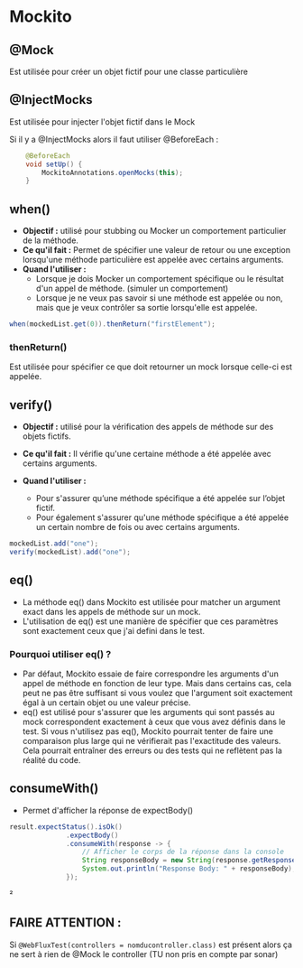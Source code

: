 # Mockito
## @Mock
Est utilisée pour créer un objet fictif pour une classe particulière
## @InjectMocks
Est utilisée pour injecter l'objet fictif dans le Mock

Si il y a @InjectMocks alors il faut utiliser  @BeforeEach : 
```java
    @BeforeEach
    void setUp() {
        MockitoAnnotations.openMocks(this);
    }
```

## when()
- **Objectif :** utilisé pour stubbing ou Mocker un comportement particulier de la méthode.
- **Ce qu'il fait :** Permet de spécifier une valeur de retour ou une exception lorsqu'une méthode particulière est appelée avec certains arguments.
- **Quand l'utiliser :** 
  - Lorsque je dois Mocker un comportement spécifique ou le résultat d'un appel de méthode. (simuler un comportement)
  - Lorsque je ne veux pas savoir si une méthode est appelée ou non, mais que je veux contrôler sa sortie lorsqu'elle est appelée.

```java
when(mockedList.get(0)).thenReturn("firstElement");
```
### thenReturn()
Est utilisée pour spécifier ce que doit retourner un mock lorsque celle-ci est appelée.

## verify()
- **Objectif :** utilisé pour la vérification des appels de méthode sur des objets fictifs.
- **Ce qu'il fait :** Il vérifie qu'une certaine méthode a été appelée avec certains arguments.

- **Quand l'utiliser :**
  - Pour s'assurer qu’une méthode spécifique a été appelée sur l’objet fictif.
  - Pour également s'assurer qu'une méthode spécifique a été appelée un certain nombre de fois ou avec certains arguments.
```java
mockedList.add("one");
verify(mockedList).add("one");
```

## eq()
- La méthode eq() dans Mockito est utilisée pour matcher un argument exact dans les appels de méthode sur un mock.
- L'utilisation de eq() est une manière de spécifier que ces paramètres sont exactement ceux que j'ai defini dans le test.

### Pourquoi utiliser eq() ?
- Par défaut, Mockito essaie de faire correspondre les arguments d'un appel de méthode en fonction de leur type. Mais dans certains cas, cela peut ne pas être suffisant si vous voulez que l'argument soit exactement égal à un certain objet ou une valeur précise.
- eq() est utilisé pour s'assurer que les arguments qui sont passés au mock correspondent exactement à ceux que vous avez définis dans le test. Si vous n'utilisez pas eq(), Mockito pourrait tenter de faire une comparaison plus large qui ne vérifierait pas l'exactitude des valeurs. Cela pourrait entraîner des erreurs ou des tests qui ne reflètent pas la réalité du code.


## consumeWith()
- Permet d'afficher la réponse de expectBody()
```java
result.expectStatus().isOk()
              .expectBody()
              .consumeWith(response -> {
                  // Afficher le corps de la réponse dans la console
                  String responseBody = new String(response.getResponseBody());
                  System.out.println("Response Body: " + responseBody);
              });
```
²

## FAIRE ATTENTION : 
Si ```@WebFluxTest(controllers = nomducontroller.class)``` est présent alors ça ne sert à rien de @Mock le controller (TU non pris en compte par sonar)